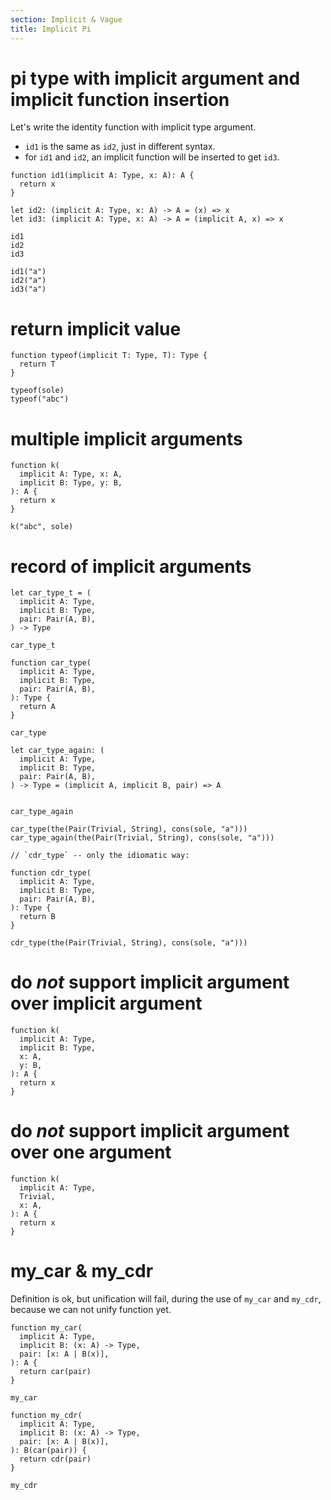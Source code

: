 ```yaml
---
section: Implicit & Vague
title: Implicit Pi
---
```


# pi type with implicit argument and implicit function insertion

Let's write the identity function with implicit type argument.

- `id1` is the same as `id2`, just in different syntax.
- for `id1` and `id2`, an implicit function will be inserted to get `id3`.

```cicada
function id1(implicit A: Type, x: A): A {
  return x
}

let id2: (implicit A: Type, x: A) -> A = (x) => x
let id3: (implicit A: Type, x: A) -> A = (implicit A, x) => x

id1
id2
id3

id1("a")
id2("a")
id3("a")
```

# return implicit value

```cicada
function typeof(implicit T: Type, T): Type {
  return T
}

typeof(sole)
typeof("abc")
```

# multiple implicit arguments

```cicada
function k(
  implicit A: Type, x: A,
  implicit B: Type, y: B,
): A {
  return x
}

k("abc", sole)
```

# record of implicit arguments

```cicada
let car_type_t = (
  implicit A: Type,
  implicit B: Type,
  pair: Pair(A, B),
) -> Type

car_type_t

function car_type(
  implicit A: Type,
  implicit B: Type,
  pair: Pair(A, B),
): Type {
  return A
}

car_type

let car_type_again: (
  implicit A: Type,
  implicit B: Type,
  pair: Pair(A, B),
) -> Type = (implicit A, implicit B, pair) => A


car_type_again

car_type(the(Pair(Trivial, String), cons(sole, "a")))
car_type_again(the(Pair(Trivial, String), cons(sole, "a")))

// `cdr_type` -- only the idiomatic way:

function cdr_type(
  implicit A: Type,
  implicit B: Type,
  pair: Pair(A, B),
): Type {
  return B
}

cdr_type(the(Pair(Trivial, String), cons(sole, "a")))
```

# do _not_ support implicit argument over implicit argument

```cicada counterexample
function k(
  implicit A: Type,
  implicit B: Type,
  x: A,
  y: B,
): A {
  return x
}
```

# do _not_ support implicit argument over one argument

```cicada counterexample
function k(
  implicit A: Type,
  Trivial,
  x: A,
): A {
  return x
}
```

# my_car & my_cdr

Definition is ok, but unification will fail, during the use of `my_car` and `my_cdr`,
because we can not unify function yet.

```cicada
function my_car(
  implicit A: Type,
  implicit B: (x: A) -> Type,
  pair: [x: A | B(x)],
): A {
  return car(pair)
}

my_car

function my_cdr(
  implicit A: Type,
  implicit B: (x: A) -> Type,
  pair: [x: A | B(x)],
): B(car(pair)) {
  return cdr(pair)
}

my_cdr
```
